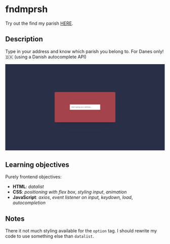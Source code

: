 # fndmprsh

Try out the find my parish [HERE](https://vildmedpap.github.io/fndmprsh/).

## Description

Type in your address and know which parish you belong to.
For Danes only! 🇩🇰 (using a Danish autocomplete API)

![Find my parish](img/ss.png)

## Learning objectives

Purely frontend objectives:

-   **HTML**: _datalist_
-   **CSS**: _positioning with flex box_, _styling input_, _animation_
-   **JavaScript**: _axios_, _event listener on input, keydown, load_, _autocompletion_

## Notes

There it not much styling available for the `option` tag. I should rewrite my code to use something else than `datalist`.
